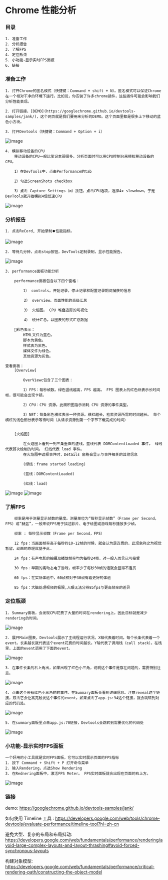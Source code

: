 # Chrome 性能分析

### 目录
    1. 准备工作
    2. 分析报告
    3. 了解FPS
    4. 定位瓶颈
    5. 小功能-显示实时FPS面板
    6. 链接

### 准备工作
```
1. 打开Chrome的匿名模式（快捷键：Command + shift + N）。匿名模式可以保证Chrome在一个相对干净的环境下运行。比如说，你安装了许多chrome插件，这些插件可能会影响我们分析性能表现。

2. 打开链接，[DEMO](https://googlechrome.github.io/devtools-samples/jank/)，这个网页就是我们要用来分析的DEMO。这个页面里都是很多上下移动的蓝色小方块。

3. 打开Devtools（快捷键：Command + Option + i）
```

![image](./img/1.png)

```
4. 模拟移动设备的CPU
    移动设备的CPU一般比笔记本弱很多，分析页面时可以用CPU控制台来模拟移动设备的CPU。

    1）在DevTools中，点击Performance的tab

    2）勾选ScreenShots checkbox

    3）点击 Capture Settings（⚙️）按钮，点击CPU选项，选择4x slowdown，于是DevTools就开始模拟4倍低速CPU
```

![image](./img/2.png)

### 分析报告
```
1. 点击ReCord, 开始录制⏺️性能指标。
```

![image](./img/3.png)

```
2. 等待几分钟，点击stop按钮，DevTools定制录制，显示性能报告。
```

![image](./img/4.png)

```
3. performance面板功能分析

    performance面板包含以下四个窗格：
    
        1） controls。开始记录，停止记录和配置记录期间捕获的信息

　　     2） overview。页面性能的高级汇总

    　　 3） 火焰图。 CPU 堆叠追踪的可视化

    　　 4） 统计汇总。以图表的形式汇总数据

    彩色表示：
        HTML文件为蓝色。
        脚本为黄色。
        样式表为紫色。
        媒体文件为绿色。
        其他资源为灰色。
    
查看面板：
    [Overview]

        OverViewc包含了三个图表：

        1）FPS：每秒帧数。绿色竖线越高，FPS 越高。 FPS 图表上的红色块表示长时间帧，很可能会出现卡顿。

        2）CPU：CPU 资源。此面积图指示消耗 CPU 资源的事件类型。

        3）NET：每条彩色横杠表示一种资源。横杠越长，检索资源所需的时间越长。 每个横杠的浅色部分表示等待时间（从请求资源到第一个字节下载完成的时间）


    [火焰图]

        在火焰图上看到一到三条垂直的虚线。蓝线代表 DOMContentLoaded 事件。 绿线代表首次绘制的时间。 红线代表 load 事件。
        在火焰图中选择事件时，Details 窗格会显示与事件相关的其他信息

        (绿线：frame started loading)

        (蓝线：DOMContentLoaded)

        (红线：load)

```
![image](./img/5.png)
![image](./img/6.png)

### 了解FPS
```
    帧率是用于测量显示帧数的量度。测量单位为“每秒显示帧数”（Frame per Second，FPS）或“赫兹”，一般来说FPS用于描述影片、电子绘图或游戏每秒播放多少帧。

    帧率 : 每秒显示帧数（Frame per Second，FPS）

    12 fps：当画面帧率高于每秒约10-12帧的时候，就会认为是连贯的，此现象称之为视觉暂留，动画的原理就基于此.

    24 fps：有声电影的拍摄及播放帧率均为每秒24帧，对一般人而言已可接受

    30 fps：早期的高动态电子游戏，帧率少于每秒30帧的话就会显得不连贯

    60 fps：在实际体验中，60帧相对于30帧有着更好的体验

    85 fps：大脑处理视频的极限,人眼无法分辨85fps与更高帧率的差异

```

### 定位瓶颈
```
1. Summary面板，会发现CPU花费了大量的时间在rendering上。因此目标就是减少rendering的时间。
```
![image](./img/8.png)
```
2. 展开Main图表，Devtools展示了主线程运行状况。X轴代表着时间。每个长条代表着一个event。长条越长就代表这个event花费的时间越长。Y轴代表了调用栈（call stack）。在栈里，上面的event调用了下面的event。
```
![image](./img/9.jpg)
```
3. 在事件长条的右上角出，如果出现了红色小三角，说明这个事件是存在问题的，需要特别注意。
```
![image](./img/12.png)
```
4. 点击这个带有红色小三角的的事件。在Summary面板会看到详细信息。注意reveal这个链接，双击它会让高亮触发这个事件的event。如果点击了app.js:94这个链接，就会跳转到对应的代码处。
```
![image](./img/13.png)
```
5. 在summary面板里点击app.js:70链接，Devtools会跳转到需要优化的代码处
```
![image](./img/14.png)


### 小功能-显示实时FPS面板
```
一个好用的小工具就是实时FPS面板，它可以实时展示页面的FPS指标
1. 按下 Command + Shift + P 打开命令菜单
2. 输入Rendering，点选Show Rendering
3. 在Rednering面板中，激活FPS Meter。 FPS实时面板就会出现在页面的右上方。
```
![image](./img/7.png)


### 链接
demo: https://googlechrome.github.io/devtools-samples/jank/

如何使用 Timeline 工具
: https://developers.google.com/web/tools/chrome-devtools/evaluate-performance/timeline-tool?hl=zh-cn

避免大型、复杂的布局和布局抖动: https://developers.google.com/web/fundamentals/performance/rendering/avoid-large-complex-layouts-and-layout-thrashing#avoid-forced-synchronous-layouts

构建对象模型: https://developers.google.com/web/fundamentals/performance/critical-rendering-path/constructing-the-object-model
